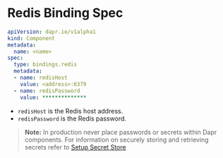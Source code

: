 # Redis Binding Spec

```yml
apiVersion: dapr.io/v1alpha1
kind: Component
metadata:
  name: <name>
spec:
  type: bindings.redis
  metadata:
  - name: redisHost
    value: <address>:6379
  - name: redisPassword
    value: **************
```

- `redisHost` is the Redis host address.
- `redisPassword` is the Redis password.

> **Note:** In production never place passwords or secrets within Dapr components. For information on securely storing and retrieving secrets refer to [Setup Secret Store](../../../howto/setup-secret-store)
